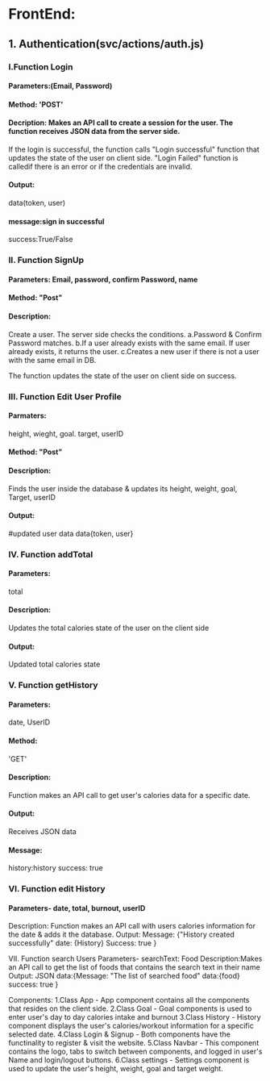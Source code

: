 # FrontEnd:
## 1. Authentication(svc/actions/auth.js)
### I.Function Login
#### Parameters:(Email, Password)
#### Method: 'POST'
#### Decription: Makes an API call to create a session for the user. The function receives JSON data from the server side.
If the login is successful, the function calls "Login successful" function that updates the state of the user on client side.
"Login Failed" function is calledif there is an error or if the credentials are invalid.
#### Output:
data(token, user)
#### message:sign in successful
success:True/False

### II. Function SignUp
#### Parameters: Email, password, confirm Password, name
#### Method: "Post"
#### Description:
Create a user. The server side checks the conditions.
a.Password & Confirm Password matches.
b.If a user already exists with the same email. If user already exists, it returns the user.
c.Creates a new user if there is not a user with the same email in DB.

The function updates the state of the user on client side on success.

### III. Function Edit User Profile
#### Parmaters: 
height, wieght, goal. target, userID
#### Method: "Post"
#### Description: 
Finds the user inside the database & updates its height, weight, goal, Target, userID
#### Output: 
#updated user data
data{token, user}

### IV. Function addTotal
#### Parameters: 
total
#### Description: 
Updates the total calories state of the user on the client side
#### Output: 
Updated total calories state

### V. Function getHistory
#### Parameters: 
date, UserID
#### Method:
'GET'
#### Description:
Function makes an API call to get user's calories data for a specific date.
#### Output: 
Receives JSON data
#### Message: 
history:history
success: true

### VI. Function edit History
#### Parameters- date, total, burnout, userID
Description: Function makes an API call with users calories information for the date & adds it the database.
Output:
Message: {"History created successfully"
date: {History}
Success: true
}

VII. Function search Users
Parameters- searchText: Food
Description:Makes an API call to get the list of foods that contains the search text in their name
Output:
JSON data:{Message: "The list of searched food"
data:{food}
success: true
}

Components:
1.Class App - App component contains all the components that resides on the client side.
2.Class Goal - Goal components is used to enter user's day to day calories intake and burnout
3.Class History - History component displays the user's calories/workout information for a specific selected date.
4.Class Login & Signup - Both components have the functinality to register & visit the website.
5.Class Navbar - This component contains the logo, tabs to switch between components, and logged in user's Name and login/logout buttons.
6.Class settings - Settings component is used to update the user's height, weight, goal and target weight.
